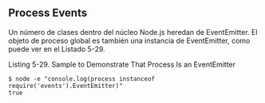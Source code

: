 ## Process Events

Un número de clases dentro del núcleo Node.js heredan de EventEmitter. 
El objeto de proceso global es también una instancia de
EventEmitter, como puede ver en el Listado 5-29.

Listing 5-29. Sample to Demonstrate That Process Is an EventEmitter

```
$ node -e "console.log(process instanceof require('events').EventEmitter)"
true
```